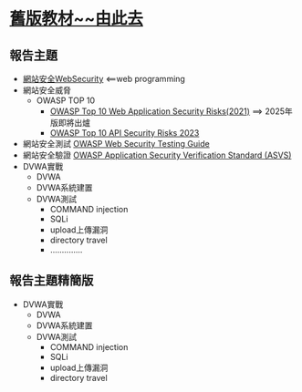 # [舊版教材~~由此去](https://github.com/8wingflying/MyFirstHackingDay/tree/main/%E7%B6%B2%E7%AB%99%E6%BB%B2%E9%80%8F%E6%B8%AC%E8%A9%A6)

## 報告主題
- [網站安全WebSecurity](WebSecurity.md) <==web programming
- 網站安全威脅
  - OWASP TOP 10
    - [OWASP Top 10 Web Application Security Risks(2021)](https://owasp.org/Top10/) ==> 2025年版即將出爐
    - [OWASP Top 10 API Security Risks 2023](https://owasp.org/API-Security/editions/2023/en/0x11-t10/)
- 網站安全測試  [OWASP Web Security Testing Guide](https://owasp.org/www-project-web-security-testing-guide/)
- 網站安全驗證  [OWASP Application Security Verification Standard (ASVS)](https://owasp.org/www-project-application-security-verification-standard/)
- DVWA實戰
  - DVWA
  - DVWA系統建置
  - DVWA測試
    - COMMAND injection
    - SQLi
    - upload上傳漏洞
    - directory travel
    - ..............

## 報告主題精簡版
- DVWA實戰
  - DVWA
  - DVWA系統建置
  - DVWA測試
    - COMMAND injection
    - SQLi
    - upload上傳漏洞
    - directory travel
